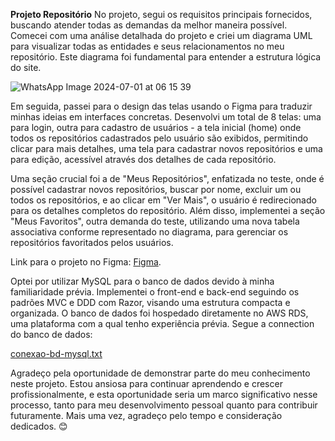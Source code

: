 **Projeto Repositório**
No projeto, segui os requisitos principais fornecidos, buscando atender todas as demandas da melhor maneira possível. Comecei com uma análise detalhada do projeto e criei um diagrama UML para visualizar todas as entidades e seus relacionamentos no meu repositório. Este diagrama foi fundamental para entender a estrutura lógica do site.


![WhatsApp Image 2024-07-01 at 06 15 39](https://github.com/annybuch/app-repository/assets/132410900/fd078fd5-2e0e-40c1-b274-0335067e3393)


Em seguida, passei para o design das telas usando o Figma para traduzir minhas ideias em interfaces concretas. Desenvolvi um total de 8 telas: uma para login, outra para cadastro de usuários - a tela inicial (home) onde todos os repositórios cadastrados pelo usuário são exibidos, permitindo clicar para mais detalhes, uma tela para cadastrar novos repositórios e uma para edição, acessível através dos detalhes de cada repositório.

Uma seção crucial foi a de "Meus Repositórios", enfatizada no teste, onde é possível cadastrar novos repositórios, buscar por nome, excluir um ou todos os repositórios, e ao clicar em "Ver Mais", o usuário é redirecionado para os detalhes completos do repositório. Além disso, implementei a seção "Meus Favoritos", outra demanda do teste, utilizando uma nova tabela associativa conforme representado no diagrama, para gerenciar os repositórios favoritados pelos usuários.


Link para o projeto no Figma: [Figma](https://www.figma.com/design/E6kUeZ7GyIeu1oh5sLVScj/Repositorio?node-id=0-1&t=3eYET7hGFVDOnlwq-1).


Optei por utilizar MySQL para o banco de dados devido à minha familiaridade prévia. Implementei o front-end e back-end seguindo os padrões MVC e DDD com Razor, visando uma estrutura compacta e organizada. O banco de dados foi hospedado diretamente no AWS RDS, uma plataforma com a qual tenho experiência prévia. Segue a connection do banco de dados:


[conexao-bd-mysql.txt](https://github.com/user-attachments/files/16050621/conexao-bd-mysql.txt)


Agradeço pela oportunidade de demonstrar parte do meu conhecimento neste projeto. Estou ansiosa para continuar aprendendo e crescer profissionalmente, e esta oportunidade seria um marco significativo nesse processo, tanto para meu desenvolvimento pessoal quanto para contribuir futuramente. Mais uma vez, agradeço pelo tempo e consideração dedicados. 😊
